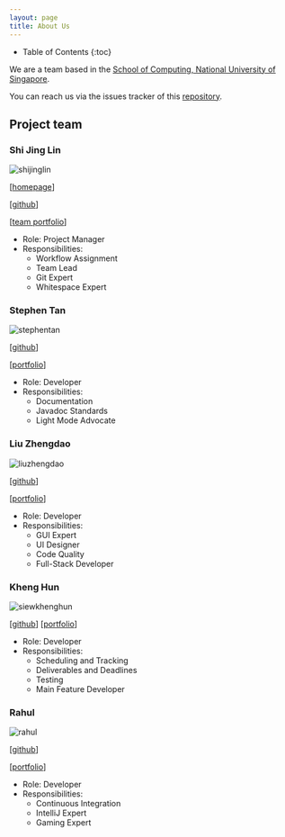 ```yaml
---
layout: page
title: About Us
---
```

* Table of Contents
{:toc}

We are a team based in the [School of Computing, National University of Singapore](http://www.comp.nus.edu.sg).

You can reach us via the issues tracker of this [repository](https://github.com/AY2021S1-CS2103T-F13-1/tp/issues).

## Project team

### Shi Jing Lin

![shijinglin](images/aqcd.png)

[[homepage](https://aqcd.github.io/)]

[[github](https://github.com/aqcd)]

[[team portfolio](https://github.com/AY2021S1-CS2103T-F13-1)]

* Role: Project Manager
* Responsibilities:
    * Workflow Assignment
    * Team Lead
    * Git Expert
    * Whitespace Expert
    
### Stephen Tan

![stephentan](images/blackonyyx.png)

[[github](http://github.com/blackonyyx)]

[[portfolio](team/stephentan.md)]

* Role: Developer
* Responsibilities:
    * Documentation
    * Javadoc Standards
    * Light Mode Advocate

### Liu Zhengdao

![liuzhengdao](images/justacasul.png)

[[github](https://github.com/justacasul)] 

[[portfolio](team/justacasul.md)]

* Role: Developer
* Responsibilities:
    * GUI Expert
    * UI Designer
    * Code Quality
    * Full-Stack Developer

### Kheng Hun

![siewkhenghun](images/khenghun.png)

[[github](https://github.com/khenghun)]
[[portfolio](team/siewkhenghun.md)]

* Role: Developer
* Responsibilities:
    * Scheduling and Tracking
    * Deliverables and Deadlines
    * Testing
    * Main Feature Developer
    

### Rahul

![rahul](images/rahul0506.png)

[[github](https://github.com/Rahul0506)]

[[portfolio](team/rahul.md)]

* Role: Developer
* Responsibilities:
    * Continuous Integration
    * IntelliJ Expert
    * Gaming Expert
